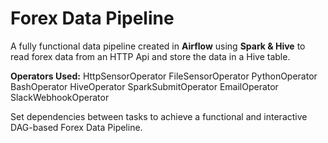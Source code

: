 # Forex Data Pipeline
A fully functional data pipeline created in **Airflow** using **Spark & Hive** to read forex data from an HTTP Api and store the data in a Hive table.

**Operators Used:**
HttpSensorOperator
FileSensorOperator
PythonOperator
BashOperator
HiveOperator
SparkSubmitOperator
EmailOperator
SlackWebhookOperator

Set dependencies between tasks to achieve a functional and interactive DAG-based Forex Data Pipeline.
